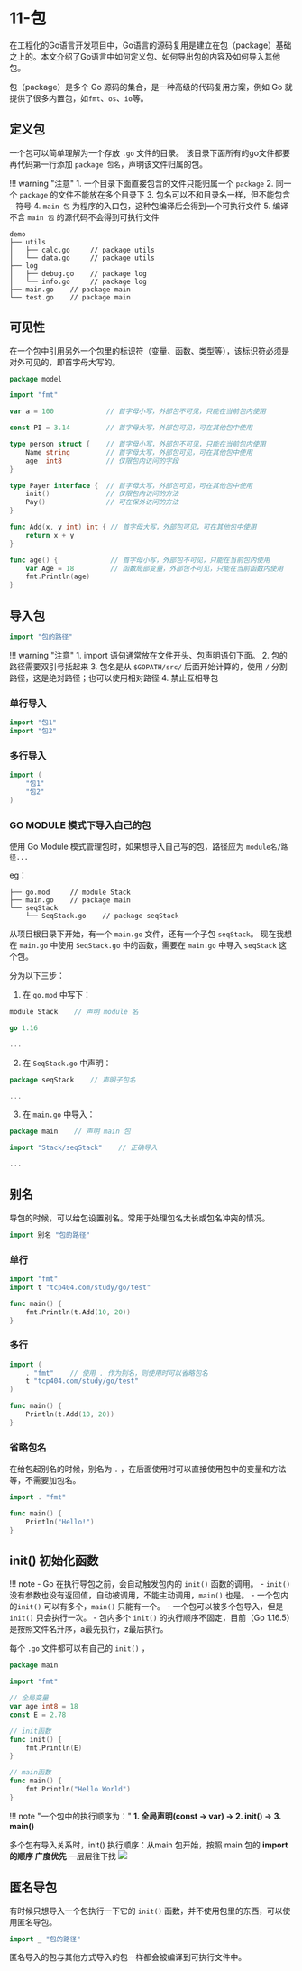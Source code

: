 # 11-包
在工程化的Go语言开发项目中，Go语言的源码复用是建立在包（package）基础之上的。本文介绍了Go语言中如何定义包、如何导出包的内容及如何导入其他包。

包（package）是多个 Go 源码的集合，是一种高级的代码复用方案，例如 Go 就提供了很多内置包，如`fmt`、`os`、`io`等。

## 定义包

一个包可以简单理解为一个存放 `.go` 文件的目录。
该目录下面所有的go文件都要再代码第一行添加 `package 包名`，声明该文件归属的包。

!!! warning "注意"
    1. 一个目录下面直接包含的文件只能归属一个 `package`
    2. 同一个 `package` 的文件不能放在多个目录下
    3. 包名可以不和目录名一样，但不能包含 `-` 符号
    4. `main 包` 为程序的入口包，这种包编译后会得到一个可执行文件
    5. 编译不含 `main 包` 的源代码不会得到可执行文件

```
demo
├── utils
│   ├── calc.go     // package utils
│   └── data.go     // package utils
├── log
│   ├── debug.go    // package log
│   └── info.go     // package log
├── main.go    // package main
└── test.go    // package main
```

## 可见性
在一个包中引用另外一个包里的标识符（变量、函数、类型等），该标识符必须是对外可见的，即首字母大写的。

```go
package model

import "fmt"

var a = 100             // 首字母小写，外部包不可见，只能在当前包内使用

const PI = 3.14         // 首字母大写，外部包可见，可在其他包中使用

type person struct {    // 首字母小写，外部包不可见，只能在当前包内使用
    Name string         // 首字母大写，外部包可见，可在其他包中使用
    age  int8           // 仅限包内访问的字段
}

type Payer interface {  // 首字母大写，外部包可见，可在其他包中使用
    init()              // 仅限包内访问的方法
    Pay()               // 可在保外访问的方法
}

func Add(x, y int) int { // 首字母大写，外部包可见，可在其他包中使用
    return x + y
}

func age() {             // 首字母小写，外部包不可见，只能在当前包内使用
    var Age = 18         // 函数局部变量，外部包不可见，只能在当前函数内使用
    fmt.Println(age)
}
```

## 导入包

```go
import "包的路径"
```
!!! warning "注意"
    1. import 语句通常放在文件开头、包声明语句下面。
    2. 包的路径需要双引号括起来
    3. 包名是从 `$GOPATH/src/` 后面开始计算的，使用 `/` 分割路径，这是绝对路径；也可以使用相对路径
    4. 禁止互相导包

### 单行导入
```go
import "包1"
import "包2"
```

### 多行导入
```go
import (
    "包1"
    "包2"
)
```

### GO MODULE 模式下导入自己的包
使用 Go Module 模式管理包时，如果想导入自己写的包，路径应为 `module名/路径...`

eg：

```
├── go.mod     // module Stack
├── main.go    // package main
└── seqStack
    └── SeqStack.go    // package seqStack
```

从项目根目录下开始，有一个 `main.go` 文件，还有一个子包 `seqStack`。
现在我想在 `main.go` 中使用 `SeqStack.go` 中的函数，需要在 `main.go` 中导入 `seqStack` 这个包。

分为以下三步：

1. 在 `go.mod` 中写下：

```go
module Stack    // 声明 module 名

go 1.16

...
```
2. 在 `SeqStack.go` 中声明：

```go
package seqStack    // 声明子包名

...
```

3. 在 `main.go` 中导入：

```go
package main    // 声明 main 包

import "Stack/seqStack"    // 正确导入

...
```


## 别名
导包的时候，可以给包设置别名。常用于处理包名太长或包名冲突的情况。
```go
import 别名 "包的路径"
```

### 单行
```go
import "fmt"
import t "tcp404.com/study/go/test"

func main() {
    fmt.Println(t.Add(10, 20))
}
```

### 多行
```go
import (
    . "fmt"    // 使用 . 作为别名，则使用时可以省略包名
    t "tcp404.com/study/go/test"
)

func main() {
    Println(t.Add(10, 20))
}
```

### 省略包名
在给包起别名的时候，别名为 `.` ，在后面使用时可以直接使用包中的变量和方法等，不需要加包名。

```go
import . "fmt"

func main() {
    Println("Hello!")
}
```


## init() 初始化函数


!!! note
    - Go 在执行导包之前，会自动触发包内的 `init()` 函数的调用。
    - `init()` 没有参数也没有返回值，自动被调用，不能主动调用，`main()` 也是。
    - 一个包内的`init()` 可以有多个，`main()` 只能有一个。
    - 一个包可以被多个包导入，但是 `init()` 只会执行一次。
    - 包内多个 `init()` 的执行顺序不固定，目前（Go 1.16.5）是按照文件名升序，a最先执行，z最后执行。

每个 `.go` 文件都可以有自己的 `init()` ，

```go
package main

import "fmt"

// 全局变量
var age int8 = 18
const E = 2.78

// init函数
func init() {
    fmt.Println(E)
}

// main函数
func main() {
    fmt.Println("Hello World")
}
```



!!! note "一个包中的执行顺序为："
    **1. 全局声明(const -> var) -> 2. init() -> 3. main()**

多个包有导入关系时，init() 执行顺序：从main 包开始，按照 main 包的 **import 的顺序 广度优先** 一层层往下找
![](https://blogpicure.oss-cn-shenzhen.aliyuncs.com/blog/illustration-pic/Go/IMG/20201125164650876_22585.png)


## 匿名导包
有时候只想导入一个包执行一下它的 `init()` 函数，并不使用包里的东西，可以使用匿名导包。
```go
import _ "包的路径"
```
匿名导入的包与其他方式导入的包一样都会被编译到可执行文件中。
